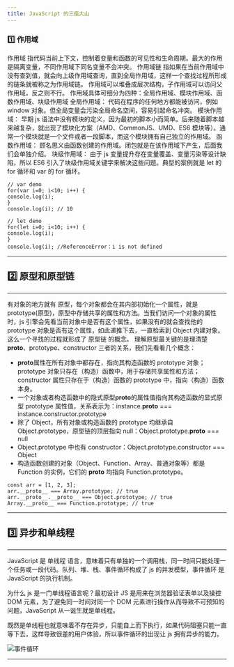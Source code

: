 ```yaml
---
title: JavaScript 的三座大山
---
```


### 1️⃣ 作用域

作用域 指代码当前上下文，控制着变量和函数的可见性和生命周期。最大的作用是隔离变量，不同作用域下同名变量不会冲突。
作用域链 指如果在当前作用域中没有查到值，就会向上级作用域查询，直到全局作用域，这样一个查找过程所形成的链条就被称之为作用域链。
作用域可以堆叠成层次结构，子作用域可以访问父作用域，反之则不行。
作用域具体可细分为四种：全局作用域、模块作用域、函数作用域、块级作用域
全局作用域： 代码在程序的任何地方都能被访问，例如 window 对象。但全局变量会污染全局命名空间，容易引起命名冲突。
模块作用域： 早期 js 语法中没有模块的定义，因为最初的脚本小而简单。后来随着脚本越来越复杂，就出现了模块化方案（AMD、CommonJS、UMD、ES6 模块等）。通常一个模块就是一个文件或者一段脚本，而这个模块拥有自己独立的作用域。
函数作用域： 顾名思义由函数创建的作用域。闭包就是在该作用域下产生，后面我们会单独介绍。
块级作用域： 由于 js 变量提升存在变量覆盖、变量污染等设计缺陷，所以 ES6 引入了块级作用域关键字来解决这些问题。典型的案例就是 let 的 for 循环和 var 的 for 循环。

```
// var demo
for(var i=0; i<10; i++) {
console.log(i);
}
console.log(i); // 10

// let demo
for(let i=0; i<10; i++) {
console.log(i);
}
console.log(i); //ReferenceError：i is not defined

```

---

## 2️⃣ 原型和原型链

---

有对象的地方就有 原型，每个对象都会在其内部初始化一个属性，就是 prototype(原型)，原型中存储共享的属性和方法。当我们访问一个对象的属性时，js 引擎会先看当前对象中是否有这个属性，如果没有的就会查找他的 prototype 对象是否有这个属性，如此递推下去，一直检索到 Object 内建对象。这么一个寻找的过程就形成了 原型链 的概念。
理解原型最关键的是理清楚**proto**、prototype、constructor 三者的关系，我们先看看几个概念：

- **proto**属性在所有对象中都存在，指向其构造函数的 prototype 对象；prototype 对象只存在（构造）函数中，用于存储共享属性和方法；constructor 属性只存在于（构造）函数的 prototype 中，指向（构造）函数本身。
- 一个对象或者构造函数中的隐式原型**proto**的属性值指向其构造函数的显式原型 prototype 属性值，关系表示为：instance.**proto** === instance.constructor.prototype
- 除了 Object，所有对象或构造函数的 prototype 均继承自 Object.prototype，原型链的顶层指向 null：Object.prototype.**proto** === null
- Object.prototype 中也有 constructor：Object.prototype.constructor === Object
- 构造函数创建的对象（Object、Function、Array、普通对象等）都是 Function 的实例，它们的 **proto** 均指向 Function.prototype。

```
const arr = [1, 2, 3];
arr.__proto__ === Array.prototype; // true
arr.__proto__.__proto__ === Object.prototype; // true
Array.__proto__ === Function.prototype; // true
```

---

## 3️⃣ 异步和单线程

---

JavaScript 是 单线程 语言，意味着只有单独的一个调用栈，同一时间只能处理一个任务或一段代码。队列、堆、栈、事件循环构成了 js 的并发模型，事件循环 是 JavaScript 的执行机制。

为什么 js 是一门单线程语言呢？最初设计 JS 是用来在浏览器验证表单以及操控 DOM 元素，为了避免同一时间对同一个 DOM 元素进行操作从而导致不可预知的问题，JavaScript 从一诞生就是单线程。

既然是单线程也就意味着不存在异步，只能自上而下执行，如果代码阻塞只能一直等下去，这样导致很差的用户体验，所以事件循环的出现让 js 拥有异步的能力。

![事件循环](https://p3-juejin.byteimg.com/tos-cn-i-k3u1fbpfcp/7bdd4419989d4bec8ac627480572cf84~tplv-k3u1fbpfcp-zoom-in-crop-mark:4536:0:0:0.awebp)

---
